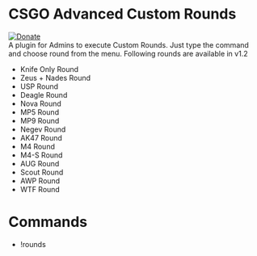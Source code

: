# CSGO Advanced Custom Rounds
[![Donate](https://img.shields.io/badge/Donate-PayPal-green.svg)](https://www.paypal.me/Shivam169)  
A plugin for Admins to execute Custom Rounds. Just type the command and choose round from the menu.
Following rounds are available in v1.2
- Knife Only Round
- Zeus + Nades Round
- USP Round
- Deagle Round
- Nova Round
- MP5 Round
- MP9 Round
- Negev Round
- AK47 Round
- M4 Round
- M4-S Round
- AUG Round
- Scout Round
- AWP Round
- WTF Round

# Commands
- !rounds
